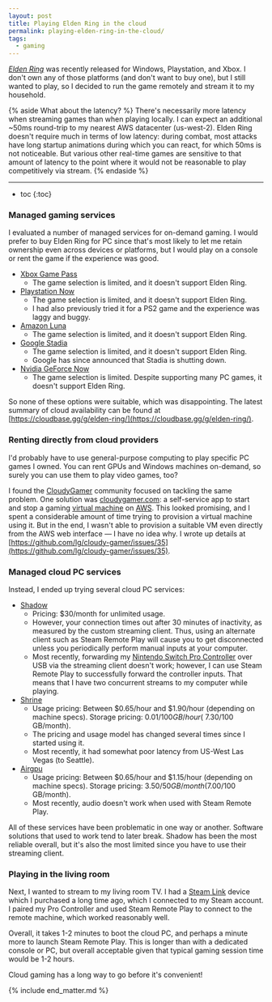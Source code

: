```yaml
---
layout: post
title: Playing Elden Ring in the cloud
permalink: playing-elden-ring-in-the-cloud/
tags:
  - gaming
---
```


_[Elden Ring](https://en.wikipedia.org/wiki/Elden_Ring)_ was recently released for Windows, Playstation, and Xbox. I don't own any of those platforms (and don't want to buy one), but I still wanted to play, so I decided to run the game remotely and stream it to my household.

{% aside What about the latency? %}
There's necessarily more latency when streaming games than when playing locally. I can expect an additional ~50ms round-trip to my nearest AWS datacenter (us-west-2). Elden Ring doesn't require much in terms of low latency: during combat, most attacks have long startup animations during which you can react, for which 50ms is not noticeable. But various other real-time games are sensitive to that amount of latency to the point where it would not be reasonable to play competitively via stream.
{% endaside %}

---

 * toc
{:toc}

### Managed gaming services

I evaluated a number of managed services for on-demand gaming. I would prefer to buy Elden Ring for PC since that's most likely to let me retain ownership even across devices or platforms, but I would play on a console or rent the game if the experience was good.



* [Xbox Game Pass](https://www.xbox.com/en-US/xbox-game-pass)
    * The game selection is limited, and it doesn't support Elden Ring.
* [Playstation Now](https://www.playstation.com/en-us/ps-now/)
    * The game selection is limited, and it doesn't support Elden Ring.
    * I had also previously tried it for a PS2 game and the experience was laggy and buggy.
* [Amazon Luna](https://www.amazon.com/luna/landing-page)
    * The game selection is limited, and it doesn't support Elden Ring.
* [Google Stadia](https://stadia.google.com/)
    * The game selection is limited, and it doesn't support Elden Ring.
    * Google has since announced that Stadia is shutting down.
* [Nvidia GeForce Now](https://www.nvidia.com/en-us/geforce-now/)
    * The game selection is limited. Despite supporting many PC games, it doesn't support Elden Ring.

So none of these options were suitable, which was disappointing. The latest summary of cloud availability can be found at [https://cloudbase.gg/g/elden-ring/](https://cloudbase.gg/g/elden-ring/).


### Renting directly from cloud providers

I'd probably have to use general-purpose computing to play specific PC games I owned. You can rent GPUs and Windows machines on-demand, so surely you can use them to play video games, too?

I found the [CloudyGamer](https://www.reddit.com/r/cloudygamer/) community focused on tackling the same problem. One solution was [cloudygamer.com](https://cloudygamer.com/): a self-service app to start and stop a gaming [virtual machine](https://en.wikipedia.org/wiki/Virtual_machine) on [AWS](https://en.wikipedia.org/wiki/Amazon_Web_Services). This looked promising, and I spent a considerable amount of time trying to provision a virtual machine using it. But in the end, I wasn't able to provision a suitable VM even directly from the AWS web interface — I have no idea why. I wrote up details at [https://github.com/lg/cloudy-gamer/issues/35](https://github.com/lg/cloudy-gamer/issues/35).


### Managed cloud PC services

Instead, I ended up trying several cloud PC services:



* [Shadow](https://shadow.tech/)
    * Pricing: $30/month for unlimited usage.
    * However, your connection times out after 30 minutes of inactivity, as measured by the custom streaming client. Thus, using an alternate client such as Steam Remote Play will cause you to get disconnected unless you periodically perform manual inputs at your computer.
    * Most recently, forwarding my [Nintendo Switch Pro Controller](https://www.nintendo.com/store/products/pro-controller/) over USB via the streaming client doesn't work; however, I can use Steam Remote Play to successfully forward the controller inputs. That means that I have two concurrent streams to my computer while playing.
* [Shrine](https://shrine.app/)
    * Usage pricing: Between $0.65/hour and $1.90/hour (depending on machine specs). Storage pricing: $0.01/100 GB/hour (~$7.30/100 GB/month).
    * The pricing and usage model has changed several times since I started using it.
    * Most recently, it had somewhat poor latency from US-West Las Vegas (to Seattle).
* [Airgpu](https://airgpu.com/)
    * Usage pricing: Between $0.65/hour and $1.15/hour (depending on machine specs). Storage pricing: $3.50/50 GB/month ($7.00/100 GB/month).
    * Most recently, audio doesn't work when used with Steam Remote Play.

All of these services have been problematic in one way or another. Software solutions that used to work tend to later break. Shadow has been the most reliable overall, but it's also the most limited since you have to use their streaming client.


### Playing in the living room

Next, I wanted to stream to my living room TV. I had a [Steam Link](https://en.wikipedia.org/wiki/Steam_Link) device which I purchased a long time ago, which I connected to my Steam account. I paired my Pro Controller and used Steam Remote Play to connect to the remote machine, which worked reasonably well.

Overall, it takes 1-2 minutes to boot the cloud PC, and perhaps a minute more to launch Steam Remote Play. This is longer than with a dedicated console or PC, but overall acceptable given that typical gaming session time would be 1-2 hours.

Cloud gaming has a long way to go before it's convenient! 

{% include end_matter.md %}
